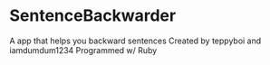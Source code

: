 # SentenceBackwarder
A app that helps you backward sentences
Created by teppyboi and iamdumdum1234
Programmed w/ Ruby
